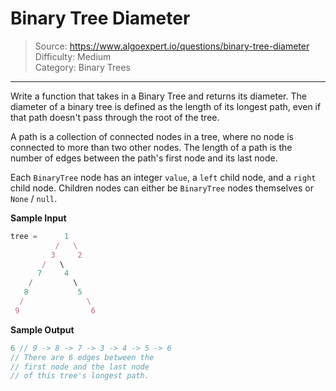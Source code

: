# Binary Tree Diameter
> Source: https://www.algoexpert.io/questions/binary-tree-diameter  
> Difficulty: Medium  
> Category: Binary Trees
---

Write a function that takes in a Binary Tree and returns its diameter. 
The diameter of a binary tree is defined as the length of its longest path, 
even if that path doesn't pass through the root of the tree.

A path is a collection of connected nodes in a tree, where no node is connected
to more than two other nodes. The length of a path is the number of edges
between the path's first node and its last node.

Each `BinaryTree` node has an integer `value`, a `left` child node, and a `right`
child node. Children nodes can either be `BinaryTree` nodes themselves or `None`
/ `null`.

**Sample Input**
```javascript
tree =      1
          /   \
         3     2
       /   \ 
      7     4 
    /         \
   8           5
  /              \
 9                6
```

**Sample Output**
```javascript
6 // 9 -> 8 -> 7 -> 3 -> 4 -> 5 -> 6
// There are 6 edges between the 
// first node and the last node 
// of this tree's longest path.
```

